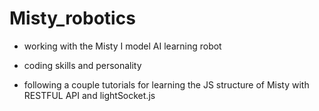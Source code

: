 # Misty_robotics

- working with the Misty I model AI learning robot

- coding skills and personality

- following a couple tutorials for learning the JS structure of Misty with RESTFUL API and lightSocket.js